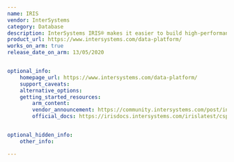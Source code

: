 ```yaml
---
name: IRIS
vendor: InterSystems
category: Database
description: InterSystems IRIS® makes it easier to build high-performance, machine learning-enabled applications that connect data and application silos.
product_url: https://www.intersystems.com/data-platform/
works_on_arm: true
release_date_on_arm: 13/05/2020


optional_info:
    homepage_url: https://www.intersystems.com/data-platform/
    support_caveats:
    alternative_options:
    getting_started_resources:
        arm_content: 
        vendor_announcement: https://community.intersystems.com/post/intersystems-iris-now-available-aws-graviton2-based-amazon-ec2-instances
        official_docs: https://irisdocs.intersystems.com/irislatest/csp/docbook/DocBook.UI.Page.cls?KEY=ISP_technologies


optional_hidden_info:
    other_info: 

---
```

